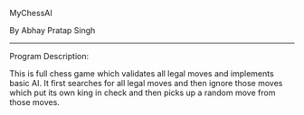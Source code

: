 MyChessAI

By Abhay Pratap Singh

-----------------------------------------------------------------------------------------------------------------------------------
Program Description:

This is full chess game which validates all legal moves and implements basic AI. 
It first searches for all legal moves and then ignore those moves which put its own king in check and then picks up a random move from those moves.

